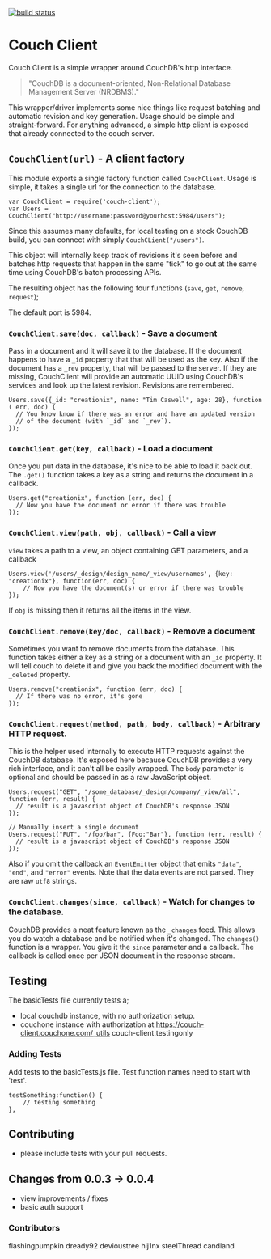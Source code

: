[![build status](https://secure.travis-ci.org/creationix/couch-client.png)](http://travis-ci.org/creationix/couch-client)
# Couch Client

Couch Client is a simple wrapper around CouchDB's http interface.

> "CouchDB is a document-oriented, Non-Relational Database Management Server (NRDBMS)."

This wrapper/driver implements some nice things like request batching and automatic revision and key generation. Usage should be simple and straight-forward. For anything advanced, a simple http client is exposed that already connected to the couch server.

## `CouchClient(url)` - A client factory

This module exports a single factory function called `CouchClient`.  Usage is simple, it takes a single url for the connection to the database.

    var CouchClient = require('couch-client');
    var Users = CouchClient("http://username:password@yourhost:5984/users");

Since this assumes many defaults, for local testing on a stock CouchDB build, you can connect with simply `CouchCLient("/users")`.

This object will internally keep track of revisions it's seen before and batches http requests that happen in the same "tick" to go out at the same time using CouchDB's batch processing APIs.

The resulting object has the following four functions (`save`, `get`, `remove`, `request`);

The default port is 5984.

### `CouchClient.save(doc, callback)` - Save a document

Pass in a document and it will save it to the database.  If the document happens to have a `_id` property that that will be used as the key.  Also if the document has a `_rev` property, that will be passed to the server.  If they are missing, CouchClient will provide an automatic UUID using CouchDB's services and look up the latest revision.  Revisions are remembered.

    Users.save({_id: "creationix", name: "Tim Caswell", age: 28}, function ( err, doc) {
      // You know know if there was an error and have an updated version
      // of the document (with `_id` and `_rev`).
    });

### `CouchClient.get(key, callback)` - Load a document

Once you put data in the database, it's nice to be able to load it back out.  The `.get()` function takes a key as a string and returns the document in a callback.

    Users.get("creationix", function (err, doc) {
      // Now you have the document or error if there was trouble
    });

### `CouchClient.view(path, obj, callback)` - Call a view

`view` takes a path to a view, an object containing GET parameters, and a callback

    Users.view('/users/_design/design_name/_view/usernames', {key: "creationix"}, function(err, doc) {
        // Now you have the document(s) or error if there was trouble
    });

If `obj` is missing then it returns all the items in the view.

### `CouchClient.remove(key/doc, callback)` - Remove a document

Sometimes you want to remove documents from the database.  This function takes either a key as a string or a document with an `_id` property.  It will tell couch to delete it and give you back the modified document with the `_deleted` property.

    Users.remove("creationix", function (err, doc) {
      // If there was no error, it's gone
    });

### `CouchClient.request(method, path, body, callback)` - Arbitrary HTTP request.

This is the helper used internally to execute HTTP requests against the CouchDB database.  It's exposed here because CouchDB provides a very rich interface, and it can't all be easily wrapped.  The `body` parameter is optional and should be passed in as a raw JavaScript object.

    Users.request("GET", "/some_database/_design/company/_view/all", function (err, result) {
      // result is a javascript object of CouchDB's response JSON
    });

    // Manually insert a single document
    Users.request("PUT", "/foo/bar", {Foo:"Bar"}, function (err, result) {
      // result is a javascript object of CouchDB's response JSON
    });

Also if you omit the callback an `EventEmitter` object that emits `"data"`, `"end"`, and `"error"` events.  Note that the data events are not parsed.  They are raw `utf8` strings.

### `CouchClient.changes(since, callback)` - Watch for changes to the database.

CouchDB provides a neat feature known as the `_changes` feed.  This allows you do watch a database and be notified when it's changed.  The `changes()` function is a wrapper.  You give it the `since` parameter and a callback.  The callback is called once per JSON document in the response stream.


## Testing

The basicTests file currently tests a;
* local couchdb instance, with no authorization setup. 
* couchone instance with authorization at https://couch-client.couchone.com/_utils couch-client:testingonly


### Adding Tests

Add tests to the basicTests.js file. Test function names need to start with 'test'.
    
	testSomething:function() {
		// testing something
	},


## Contributing

* please include tests with your pull requests.


## Changes from 0.0.3 -> 0.0.4

* view improvements / fixes
* basic auth support


### Contributors

flashingpumpkin
dready92
devioustree
hij1nx
steelThread
candland

